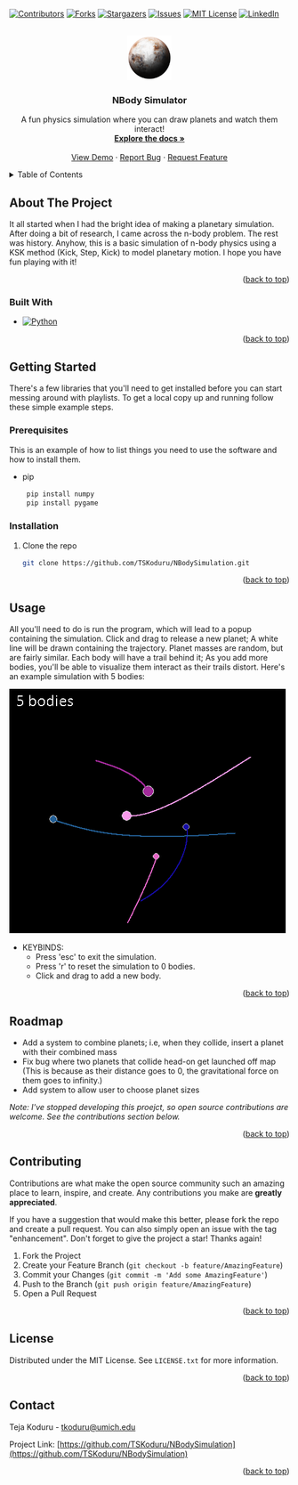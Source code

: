 <!-- Improved compatibility of back to top link: See: https://github.com/othneildrew/Best-README-Template/pull/73 -->
<!-- README template taken from    https://github.com/othneildrew/Best-README-Template/blob/master/README.md. -->
<a name= NBodySimulation></a>

[![Contributors][contributors-shield]][contributors-url]
[![Forks][forks-shield]][forks-url]
[![Stargazers][stars-shield]][stars-url]
[![Issues][issues-shield]][issues-url]
[![MIT License][license-shield]][license-url]
[![LinkedIn][linkedin-shield]][linkedin-url]



<!-- PROJECT LOGO -->
<br />
<div align="center">
  <a href="https://github.com/TSKoduru/NBodySimulation">
    <img src="Images/Logo.png" alt="Logo" width="80" height="80">
  </a>

<h3 align="center">NBody Simulator</h3>

  <p align="center">
    A fun physics simulation where you can draw planets and watch them interact!
    <br />
    <a href="https://github.com/TSKoduru/NBodySimulation"><strong>Explore the docs »</strong></a>
    <br />
    <br />
    <a href="https://github.com/TSKoduru/NBodySimulation">View Demo</a>
    ·
    <a href="https://github.com/TSKoduru/NBodySimulation/issues">Report Bug</a>
    ·
    <a href="https://github.com/TSKoduru/NBodySimulation/issues">Request Feature</a>
  </p>
</div>



<!-- TABLE OF CONTENTS -->
<details>
  <summary>Table of Contents</summary>
  <ol>
    <li>
      <a href="#about-the-project">About The Project</a>
      <ul>
        <li><a href="#built-with">Built With</a></li>
      </ul>
    </li>
    <li>
      <a href="#getting-started">Getting Started</a>
      <ul>
        <li><a href="#prerequisites">Prerequisites</a></li>
        <li><a href="#installation">Installation</a></li>
      </ul>
    </li>
    <li><a href="#usage">Usage</a></li>
    <li><a href="#roadmap">Roadmap</a></li>
    <li><a href="#contributing">Contributing</a></li>
    <li><a href="#license">License</a></li>
    <li><a href="#contact">Contact</a></li>
  </ol>
</details>



<!-- ABOUT THE PROJECT -->
## About The Project

It all started when I had the bright idea of making a planetary simulation. After doing a bit of research, I came across the n-body problem. The rest was history. Anyhow, this is a basic simulation of n-body physics using a KSK method
(Kick, Step, Kick) to model planetary motion. I hope you have fun playing with it!
<p align="right">(<a href="#readme-top">back to top</a>)</p>



### Built With

* [![Python][Python]][Python-url]


<p align="right">(<a href="#readme-top">back to top</a>)</p>



<!-- GETTING STARTED -->
## Getting Started

There's a few libraries that you'll need to get installed before you can start messing around with playlists.
To get a local copy up and running follow these simple example steps.

### Prerequisites

This is an example of how to list things you need to use the software and how to install them.
* pip
  ```sh
   pip install numpy
   pip install pygame
  ```

### Installation

1. Clone the repo
   ```sh
   git clone https://github.com/TSKoduru/NBodySimulation.git
   ```
<p align="right">(<a href="#readme-top">back to top</a>)</p>

<!-- USAGE EXAMPLES -->
## Usage

All you'll need to do is run the program, which will lead to a popup containing the simulation. Click and drag to release a new planet; A white line will be drawn containing the trajectory. Planet masses are random, but are
fairly similar. Each body will have a trail behind it; As you add more bodies, you'll be able to visualize them interact as their trails distort. Here's an example simulation with 5 bodies: <br>

 ![ExampleSim](Images/Example.png) <br>

 * KEYBINDS:
    * Press 'esc' to exit the simulation.
    * Press 'r' to reset the simulation to 0 bodies.
    * Click and drag to add a new body.


<p align="right">(<a href="#readme-top">back to top</a>)</p>

<!-- ROADMAP -->
## Roadmap

- Add a system to combine planets; i.e, when they collide, insert a planet with their combined mass
- Fix bug where two planets that collide head-on get launched off map (This is because as their distance goes to 0, the gravitational force on them goes to infinity.)
- Add system to allow user to choose planet sizes

_Note: I've stopped developing this proejct, so open source contributions are welcome. See the contributions section below._

<p align="right">(<a href="#readme-top">back to top</a>)</p>


<!-- CONTRIBUTING -->
## Contributing

Contributions are what make the open source community such an amazing place to learn, inspire, and create. Any contributions you make are **greatly appreciated**.

If you have a suggestion that would make this better, please fork the repo and create a pull request. You can also simply open an issue with the tag "enhancement".
Don't forget to give the project a star! Thanks again!

1. Fork the Project
2. Create your Feature Branch (`git checkout -b feature/AmazingFeature`)
3. Commit your Changes (`git commit -m 'Add some AmazingFeature'`)
4. Push to the Branch (`git push origin feature/AmazingFeature`)
5. Open a Pull Request

<p align="right">(<a href="#readme-top">back to top</a>)</p>


<!-- LICENSE -->
## License

Distributed under the MIT License. See `LICENSE.txt` for more information.

<p align="right">(<a href="#readme-top">back to top</a>)</p>


<!-- CONTACT -->
## Contact

Teja Koduru - tkoduru@umich.edu

Project Link: [https://github.com/TSKoduru/NBodySimulation](https://github.com/TSKoduru/NBodySimulation)

<p align="right">(<a href="#readme-top">back to top</a>)</p>


<!-- MARKDOWN LINKS & IMAGES -->
<!-- https://www.markdownguide.org/basic-syntax/#reference-style-links -->
[contributors-shield]: https://img.shields.io/github/contributors/TSKoduru/NBodySimulation.svg?style=for-the-badge
[contributors-url]: https://github.com/TSKoduru/NBodySimulation/graphs/contributors
[forks-shield]: https://img.shields.io/github/forks/TSKoduru/NBodySimulation.svg?style=for-the-badge
[forks-url]: https://github.com/TSKoduru/NBodySimulation/network/members
[stars-shield]: https://img.shields.io/github/stars/TSKoduru/NBodySimulation.svg?style=for-the-badge
[stars-url]: https://github.com/TSKoduru/NBodySimulation/stargazers
[issues-shield]: https://img.shields.io/github/issues/TSKoduru/NBodySimulation.svg?style=for-the-badge
[issues-url]: https://github.com/TSKoduru/NBodySimulation/issues
[license-shield]: https://img.shields.io/github/license/TSKoduru/NBodySimulation.svg?style=for-the-badge
[license-url]: https://github.com/TSKoduru/NBodySimulation/blob/master/LICENSE.txt
[linkedin-shield]: https://img.shields.io/badge/-LinkedIn-black.svg?style=for-the-badge&logo=linkedin&colorB=555
[linkedin-url]: https://linkedin.com/in/tskoduru

[Python]: https://img.shields.io/badge/Python-3776AB?style=for-the-badge&logo=python&logoColor=white
[React.js]: https://img.shields.io/badge/React-20232A?style=for-the-badge&logo=react&logoColor=61DAFB

[Python-url]: https://www.python.org/
[React-url]: https://reactjs.org/


